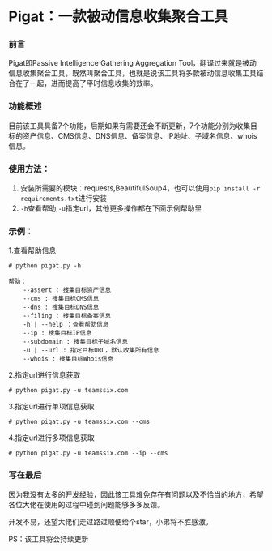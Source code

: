 # Pigat：一款被动信息收集聚合工具
### 前言
Pigat即Passive Intelligence Gathering Aggregation Tool，翻译过来就是被动信息收集聚合工具，既然叫聚合工具，也就是说该工具将多款被动信息收集工具结合在了一起，进而提高了平时信息收集的效率。
### 功能概述
目前该工具具备7个功能，后期如果有需要还会不断更新，7个功能分别为收集目标的资产信息、CMS信息、DNS信息、备案信息、IP地址、子域名信息、whois信息。
### 使用方法：
1. 安装所需要的模块：requests,BeautifulSoup4，也可以使用`pip install -r requirements.txt`进行安装
1. `-h`查看帮助,`-u`指定url，其他更多操作都在下面示例帮助里

### 示例：
1.查看帮助信息

```
# python pigat.py -h

帮助：
    --assert : 搜集目标资产信息
    --cms : 搜集目标CMS信息
    --dns : 搜集目标DNS信息
    --filing : 搜集目标备案信息
    -h | --help ：查看帮助信息
    --ip : 搜集目标IP信息
    --subdomain : 搜集目标子域名信息
    -u | --url : 指定目标URL，默认收集所有信息
    --whois : 搜集目标Whois信息
```
2.指定url进行信息获取
```
# python pigat.py -u teamssix.com
```
3.指定url进行单项信息获取
```
# python pigat.py -u teamssix.com --cms
```
4.指定url进行多项信息获取
```
# python pigat.py -u teamssix.com --ip --cms
```
### 写在最后
因为我没有太多的开发经验，因此该工具难免存在有问题以及不恰当的地方，希望各位大佬在使用的过程中碰到问题能够多多反馈。

开发不易，还望大佬们走过路过顺便给个star，小弟将不胜感激。

PS：该工具将会持续更新
